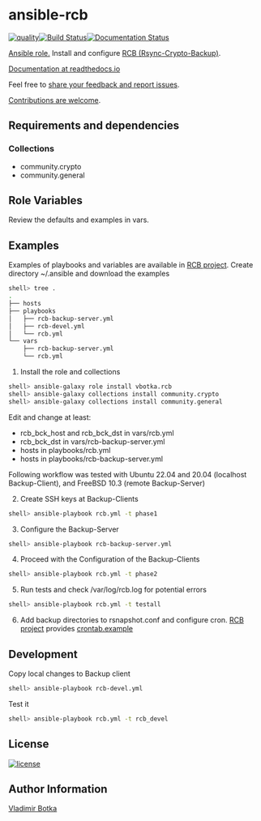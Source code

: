 # ansible-rcb

[![quality](https://img.shields.io/ansible/quality/27910)](https://galaxy.ansible.com/vbotka/rcb)[![Build Status](https://travis-ci.org/vbotka/ansible-rcb.svg?branch=master)](https://travis-ci.org/vbotka/ansible-rcb)[![Documentation Status](https://readthedocs.org/projects/rcb/badge/?version=latest)](https://rcb.readthedocs.io/en/latest/)

[Ansible role.](https://galaxy.ansible.com/vbotka/rcb/) Install and configure [RCB (Rsync-Crypto-Backup)](https://github.com/vbotka/rcb).

[Documentation at readthedocs.io](http://rcb.readthedocs.io/)

Feel free to [share your feedback and report issues](https://github.com/vbotka/ansible-config-light/issues).

[Contributions are welcome](https://github.com/firstcontributions/first-contributions).


## Requirements and dependencies

### Collections

* community.crypto
* community.general


## Role Variables

Review the defaults and examples in vars.


## Examples

Examples of playbooks and variables are available in [RCB project](https://github.com/vbotka/rcb/tree/master/ansible). Create directory ~/.ansible and download the examples

```bash
shell> tree .
.
├── hosts
├── playbooks
│   ├── rcb-backup-server.yml
│   ├── rcb-devel.yml
│   └── rcb.yml
└── vars
    ├── rcb-backup-server.yml
    └── rcb.yml
```

1) Install the role and collections

```bash
shell> ansible-galaxy role install vbotka.rcb
shell> ansible-galaxy collections install community.crypto
shell> ansible-galaxy collections install community.general
```

Edit and change at least:

- rcb_bck_host and rcb_bck_dst in vars/rcb.yml
- rcb_bck_dst in vars/rcb-backup-server.yml
- hosts in playbooks/rcb.yml
- hosts in playbooks/rcb-backup-server.yml


Following workflow was tested with Ubuntu 22.04 and 20.04 (localhost Backup-Client), and FreeBSD 10.3 (remote Backup-Server)

2) Create SSH keys at Backup-Clients

```bash
shell> ansible-playbook rcb.yml -t phase1
```

3) Configure the Backup-Server

```bash
shell> ansible-playbook rcb-backup-server.yml
```

4) Proceed with the Configuration of the Backup-Clients

```bash
shell> ansible-playbook rcb.yml -t phase2
```

5) Run tests and check /var/log/rcb.log for potential errors

```bash
shell> ansible-playbook rcb.yml -t testall
```    

6) Add backup directories to rsnapshot.conf and configure cron. [RCB project](https://github.com/vbotka/rcb) provides [crontab.example](https://github.com/vbotka/rcb/blob/master/crontab.example)


## Development

Copy local changes to Backup client

```bash
shell> ansible-playbook rcb-devel.yml
```

Test it

```bash
shell> ansible-playbook rcb.yml -t rcb_devel
```


## License

[![license](https://img.shields.io/badge/license-BSD-red.svg)](https://www.freebsd.org/doc/en/articles/bsdl-gpl/article.html)


## Author Information

[Vladimir Botka](https://botka.info)
